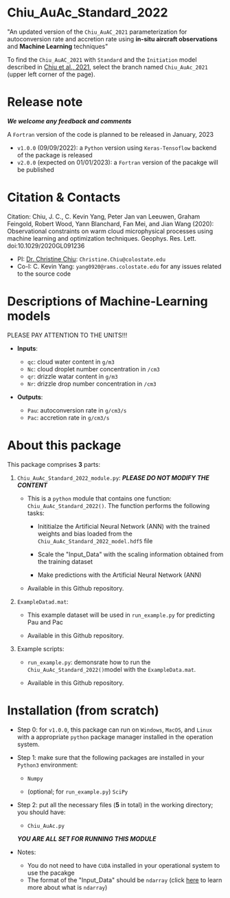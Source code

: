 # Chiu_AuAc_Standard_2022
"An updated version of the `Chiu_AuAC_2021` parameterization for autoconversion rate and accretion rate using **in-situ aircraft observations** and **Machine Learning** techniques"

To find the `Chiu_AuAC_2021` with `Standard` and the `Initiation` model described in [Chiu et al., 2021](https://agupubs.onlinelibrary.wiley.com/doi/10.1029/2020GL091236), select the branch named `Chiu_AuAc_2021` (upper left corner of the page).

Release note
============
***We welcome any feedback and comments***

A `Fortran` version of the code is planned to be released in January, 2023

- `v1.0.0` (09/09/2022): a `Python` version using `Keras-Tensoflow` backend of the package is released
- `v2.0.0` (expected on 01/01/2023): a `Fortran` version of the pacakge will be published

Citation & Contacts
===================
Citation: Chiu, J. C., C. Kevin Yang, Peter Jan van Leeuwen, Graham Feingold, Robert Wood, Yann Blanchard, Fan Mei, and Jian Wang (2020): Observational constraints on warm cloud microphysical processes using machine learning and optimization techniques. Geophys. Res. Lett. doi:10.1029/2020GL091236

* PI: [Dr. Christine Chiu](https://cloud-radiation.atmos.colostate.edu/): `Christine.Chiu@colostate.edu`
* Co-I: C. Kevin Yang: `yang0920@rams.colostate.edu` for any issues related to the source code

Descriptions of Machine-Learning models
=======================================
PLEASE PAY ATTENTION TO THE UNITS!!!

- **Inputs**:
   - `qc`: cloud water content in `g/m3`
   - `Nc`: cloud droplet number concentration in `/cm3`
   - `qr`: drizzle watar content in `g/m3`
   - `Nr`: drizzle drop number concentration in `/cm3`

- **Outputs**: 
   - `Pau`: autoconversion rate in `g/cm3/s`
   - `Pac`: accretion rate in `g/cm3/s`

About this package
==================
This package comprises **3** parts:

1. `Chiu_AuAc_Standard_2022_module.py`: ***PLEASE DO NOT MODIFY THE CONTENT***

   - This is a `python` module that contains one function: `Chiu_AuAc_Standard_2022()`. The function performs the following tasks:
   
      - Inititialze the Artificial Neural Network (ANN) with the trained weights and bias loaded from the `Chiu_AuAc_Standard_2022_model.hdf5` file

      - Scale the "Input_Data" with the scaling information obtained from the training dataset

      - Make predictions with the Artificial Neural Network (ANN)
   
   - Available in this Github repository.

2. `ExampleDatad.mat`: 

   - This example dataset will be used in `run_example.py` for predicting Pau and Pac

   - Available in this Github repository.

3. Example scripts:

   - `run_example.py`: demonsrate how to run the `Chiu_AuAc_Standard_2022()`model  with the `ExampleData.mat`.

   - Available in this Github repository.

Installation (from scratch)
===========================

- Step 0: for `v1.0.0`, this package can run on `Windows`, `MacOS`, and `Linux` with a appropriate `python` package manager installed in the operation system.

- Step 1: make sure that the following packages are installed in your `Python3` environment:

   - `Numpy`

   - (optional; for `run_example.py`) `SciPy`

- Step 2: put all the necessary files (**5** in total) in the working directory; you should have:

   - `Chiu_AuAc.py`
  
   ***YOU ARE ALL SET FOR RUNNING THIS MODULE***

- Notes:
   - You do not need to have `CUDA` installed in your operational system to use the pacakge
   - The format of the "Input_Data" should be `ndarray` (click [here](https://numpy.org/doc/stable/reference/generated/numpy.ndarray.html) to learn more about what is `ndarray`)
